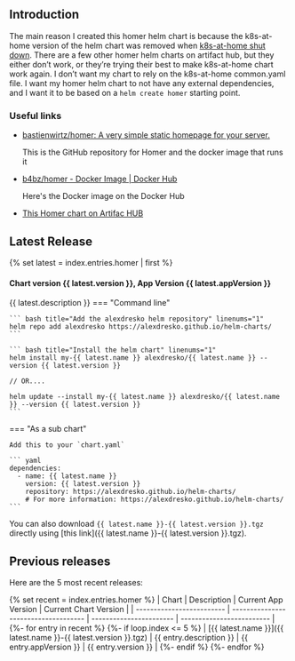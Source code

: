 ## Introduction

The main reason I created this homer helm chart is because the k8s-at-home version of the helm chart was removed when [k8s-at-home shut down](https://github.com/k8s-at-home/charts/issues/1761). There are a few other homer helm charts on artifact hub, but they either don’t work, or they’re trying their best to make k8s-at-home chart work again. I don’t want my chart to rely on the k8s-at-home common.yaml file. I want my homer helm chart to not have any external dependencies, and I want it to be based on a `helm create homer` starting point.

### Useful links

* [bastienwirtz/homer: A very simple static homepage for your server.](https://github.com/bastienwirtz/homer)
  
    This is the GitHub repository for Homer and the docker image that runs it

* [b4bz/homer - Docker Image | Docker Hub](https://hub.docker.com/r/b4bz/homer)

    Here's the Docker image on the Docker Hub
 
* [This Homer chart on Artifac HUB](https://artifacthub.io/packages/helm/alexdresko/homer)

## Latest Release
{% set latest = index.entries.homer | first %}

#### Chart version {{ latest.version }}, App Version {{ latest.appVersion }}

{{ latest.description }}
=== "Command line"

    ``` bash title="Add the alexdresko helm repository" linenums="1"
    helm repo add alexdresko https://alexdresko.github.io/helm-charts/
    ```

    ``` bash title="Install the helm chart" linenums="1"
    helm install my-{{ latest.name }} alexdresko/{{ latest.name }} --version {{ latest.version }}

    // OR....

    helm update --install my-{{ latest.name }} alexdresko/{{ latest.name }} --version {{ latest.version }}
    ```

=== "As a sub chart"

    Add this to your `chart.yaml`

    ``` yaml
    dependencies:
      - name: {{ latest.name }}
        version: {{ latest.version }}
        repository: https://alexdresko.github.io/helm-charts/
        # For more information: https://alexdresko.github.io/helm-charts/
    ```  

You can also download `{{ latest.name }}-{{ latest.version }}.tgz` directly using [this link]({{ latest.name }}-{{ latest.version }}.tgz).

## Previous releases

Here are the 5 most recent releases:

{% set recent = index.entries.homer %}
| Chart                     | Description                          | Current App Version     | Current Chart Version     |
| ------------------------- | ------------------------------------ | ----------------------- | ------------------------- |
{%- for entry in recent %}
{%- if loop.index <= 5 %}
| [{{ latest.name }}]({{ latest.name }}-{{ latest.version }}.tgz)      | {{ entry.description }}  | {{ entry.appVersion }} | {{ entry.version }}  |
{%- endif %}
{%- endfor %}